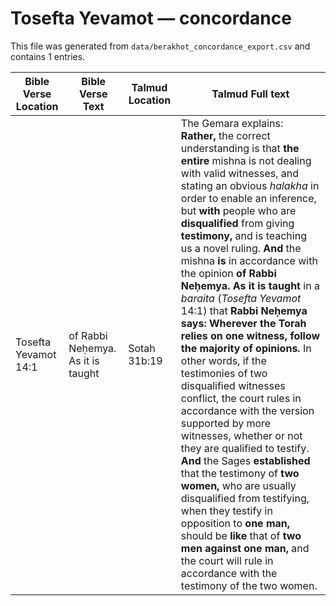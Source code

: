 # Tosefta Yevamot — concordance

This file was generated from `data/berakhot_concordance_export.csv` and contains 1 entries.

| Bible Verse Location | Bible Verse Text | Talmud Location | Talmud Full text |
|---|---|---|---|
| Tosefta Yevamot 14:1 | of Rabbi Neḥemya. As it is taught | Sotah 31b:19 | The Gemara explains: <b>Rather,</b> the correct understanding is that <b>the entire</b> mishna is not dealing with valid witnesses, and stating an obvious <i>halakha</i> in order to enable an inference, but <b>with</b> people who are <b>disqualified</b> from giving <b>testimony,</b> and is teaching us a novel ruling. <b>And</b> the mishna <b>is</b> in accordance with the opinion <b>of Rabbi Neḥemya. As it is taught</b> in a <i>baraita</i> (<i>Tosefta Yevamot</i> 14:1) that <b>Rabbi Neḥemya says: Wherever the Torah relies on one witness, follow the majority of opinions.</b> In other words, if the testimonies of two disqualified witnesses conflict, the court rules in accordance with the version supported by more witnesses, whether or not they are qualified to testify. <b>And</b> the Sages <b>established</b> that the testimony of <b>two women,</b> who are usually disqualified from testifying, when they testify in opposition to <b>one man,</b> should be <b>like</b> that of <b>two men against one man,</b> and the court will rule in accordance with the testimony of the two women. |
